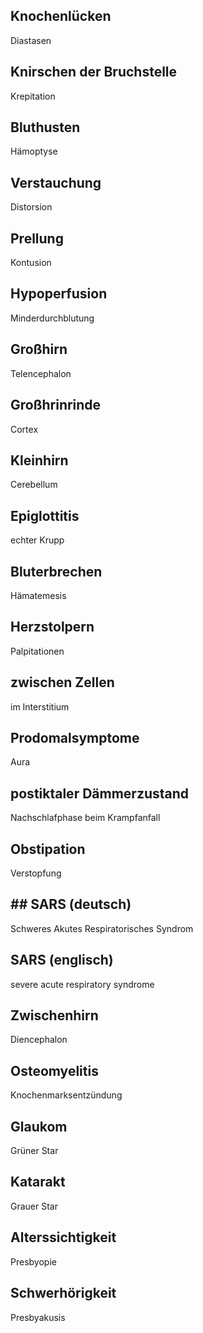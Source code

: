 ## Knochenlücken
Diastasen

## Knirschen der Bruchstelle
Krepitation

## Bluthusten
Hämoptyse

## Verstauchung
Distorsion

## Prellung
Kontusion

## Hypoperfusion
Minderdurchblutung

## Großhirn
Telencephalon

## Großhrinrinde
Cortex

## Kleinhirn
Cerebellum

## Epiglottitis
echter Krupp

## Bluterbrechen
Hämatemesis

## Herzstolpern
Palpitationen

## zwischen Zellen
im Interstitium

## Prodomalsymptome
Aura

## postiktaler Dämmerzustand
Nachschlafphase beim Krampfanfall

## Obstipation
Verstopfung

## ## SARS (deutsch)
Schweres Akutes Respiratorisches Syndrom

## SARS (englisch)
severe acute respiratory syndrome

## Zwischenhirn
Diencephalon

## Osteomyelitis
Knochenmarksentzündung

## Glaukom
Grüner Star

## Katarakt
Grauer Star

## Alterssichtigkeit
Presbyopie

## Schwerhörigkeit
Presbyakusis
